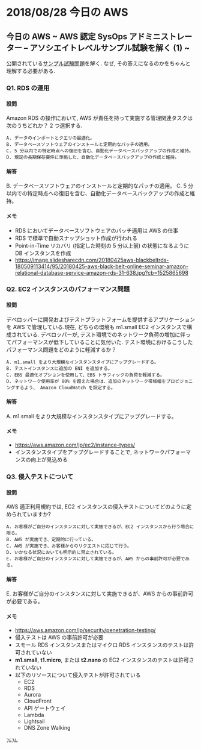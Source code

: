 # 2018/08/28 今日の AWS

## 今日の AWS ~ AWS 認定 SysOps アドミニストレーター – アソシエイトレベルサンプル試験を解く (1) ~

公開されている[サンプル試験問題](https://d1.awsstatic.com/training-and-certification/docs-sysops-associate/AWS%20Certified%20SysOps%20-%20Associate_Exam%20Sample_v1_FINALJP.pdf)を解く. なぜ, その答えになるのかをちゃんと理解する必要がある. 

### Q1. RDS の運用

#### 設問

Amazon RDS の操作において, AWS が責任を持って実施する管理関連タスクは次のうちどれか？ 2 つ選択する.

```
A. データのインポートとクエリの最適化。
B. データベースソフトウェアのインストールと定期的なパッチの適用。
C. 5 分以内での特定時点への復旧を含む、自動化データベースバックアップの作成と維持。
D. 規定の長期保存要件に準拠した、自動化データベースバックアップの作成と維持。
```

#### 解答

B. データベースソフトウェアのインストールと定期的なパッチの適用。
C. 5 分以内での特定時点への復旧を含む、自動化データベースバックアップの作成と維持。

#### メモ

* RDS においてデータベースソフトウェアのパッチ適用は AWS の仕事
* RDS で標準で自動スナップショット作成が行われる
* Point-in-Time リカバリ (指定した時刻の 5 分以上前) の状態になるように DB インスタンスを作成
* https://image.slidesharecdn.com/20180425aws-blackbeltrds-180509113414/95/20180425-aws-black-belt-online-seminar-amazon-relational-database-service-amazon-rds-31-638.jpg?cb=1525865698

### Q2. EC2 インスタンスのパフォーマンス問題

#### 設問

デベロッパーに開発およびテストプラットフォームを提供するアプリケーションを AWS で管理している.現在, どちらの環境も m1.small EC2 インスタンスで構成されている. デベロッパーが, テスト環境でのネットワーク負荷の増加に伴ってパフォーマンスが低下していることに気付いた. テスト環境におけるこうしたパフォーマンス問題をどのように軽減するか？

```
A. m1.small をより大規模なインスタンスタイプにアップグレードする。
B. テストインスタンスに追加の ENI を追加する。
C. EBS 最適化オプションを使用して、EBS トラフィックの負荷を軽減する。
D. ネットワーク使用率が 80% を超えた場合は、追加のネットワーク帯域幅をプロビジョニングするよう、 Amazon CloudWatch を設定する。
```

#### 解答

A. m1.small をより大規模なインスタンスタイプにアップグレードする。

#### メモ

* https://aws.amazon.com/jp/ec2/instance-types/
* インスタンスタイプをアップグレードすることで, ネットワークパフォーマンスの向上が見込める

### Q3. 侵入テストについて

#### 設問

AWS 適正利用規約では, EC2 インスタンスの侵入テストについてどのように定められていますか?

```
A. お客様がご自分のインスタンスに対して実施できるが、EC2 インスタンスから行う場合に限る。
B. AWS が実施でき、定期的に行っている。
C. AWS が実施でき、お客様からのリクエストに応じて行う。
D. いかなる状況においても明示的に禁止されている。
E. お客様がご自分のインスタンスに対して実施できるが、AWS からの事前許可が必要である。
```

#### 解答

E. お客様がご自分のインスタンスに対して実施できるが、AWS からの事前許可が必要である。

#### メモ

* https://aws.amazon.com/jp/security/penetration-testing/
* 侵入テストは AWS の事前許可が必要
* スモール RDS インスタンスまたはマイクロ RDS インスタンスのテストは許可されていない
* **m1.small**, **t1.micro**, または **t2.nano** の EC2 インスタンスのテストは許可されていない
* 以下のリソースについて侵入テストが許可されている
    * EC2
    * RDS
    * Aurora
    * CloudFront
    * API ゲートウェイ
    * Lambda
    * Lightsail
    * DNS Zone Walking

ﾌﾑﾌﾑ.
